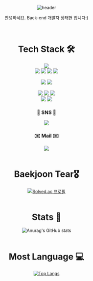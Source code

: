 <div align="center">
  
  ![header](https://capsule-render.vercel.app/api?type=waving&color=004300&height=300&section=header&text=TaeHyeon's%20Github&fontSize=80)
  
  안녕하세요. Back-end 개발자 장태현 입니다:)<br><br><br>
  
  # Tech Stack 🛠️</br>
  <img src="https://img.shields.io/badge/Java-007396?style=for-the-badge&logo=CoffeeScript&logoColor=white"/></br>
  <img src="https://img.shields.io/badge/Spring-6DB33F?style=for-the-badge&logo=Spring&logoColor=white"/>
  <img src="https://img.shields.io/badge/Spring Boot-6DB33F?style=for-the-badge&logo=SpringBoot&logoColor=white"/>
  <img src="https://img.shields.io/badge/JPA-088142?style=for-the-badge&logo=DataBricks&logoColor=white"/>
  <img src="https://img.shields.io/badge/JWT-82BEA0?style=for-the-badge&logo=JsonWebTokens&logoColor=white"/><br><br>
  <img src="https://img.shields.io/badge/Android Studio-3DDC84?style=for-the-badge&logo=Android&logoColor=white"/>
  <img src="https://img.shields.io/badge/retrofit2-088142?style=for-the-badge&logo=PCGamingWiki&logoColor=white"/><br><br>
  <img src="https://img.shields.io/badge/H2-01B4E4?style=for-the-badge&logo=DataBricks&logoColor=white"/>
  <img src="https://img.shields.io/badge/Mysql-4479A1?style=for-the-badge&logo=Mysql&logoColor=white"/>
  <img src="https://img.shields.io/badge/Redis-DC382D?style=for-the-badge&logo=redis&logoColor=white"/></br>
  <img src="https://img.shields.io/badge/AWS EC2-FF9900?style=for-the-badge&logo=amazonec2&logoColor=white"/>
  <img src="https://img.shields.io/badge/AWS RDS-527FFF?style=for-the-badge&logo=amazonrds&logoColor=white"/>
  
  ### :speech_balloon: SNS :speech_balloon:</br>
  <a href="https://taehyeon-stroy.tistory.com/" target="_blank"><img src="https://img.shields.io/badge/Tistory-000000?style=for-the-badge&logo=Tistory&logoColor=white"/></a>
  <!--<a href="https://www.instagram.com/taeehyeonn/" target="_blank"><img src="https://img.shields.io/badge/Instagram-E4405F?style=for-the-badge&logo=instagram&logoColor=white"/></a>-->
  
  ### :envelope: Mail :envelope:</br>
  <img src="https://img.shields.io/badge/| wkdxogus3492@gmail.com-EA4335?style=for-the-badge&logo=Gmail&logoColor=white"/></br></br>
  
  # Baekjoon Tear🎖<br>
  [![Solved.ac
프로필](http://mazassumnida.wtf/api/v2/generate_badge?boj=xogus3492)](https://solved.ac/xogus3492)</br></br>

  # Stats :muscle:</br>
  ![Anurag's GitHub stats](https://github-readme-stats.vercel.app/api?username=xogus3492&show_icons=true&theme=radical)</br></br>
  
  # Most Language :computer:</br>
  [![Top Langs](https://github-readme-stats.vercel.app/api/top-langs/?username=xogus3492&layout=compact)](https://github.com/anuraghazra/github-readme-stats)

</div>
